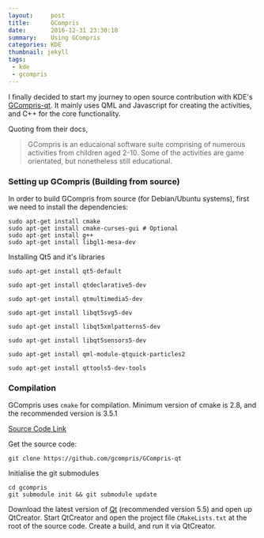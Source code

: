 ```yaml
---
layout:     post
title:      GCompris
date:       2016-12-31 23:30:18
summary:    Using GCompris
categories: KDE
thumbnail: jekyll
tags:
 - kde
 - gcompris
---
```


I finally decided to start my journey to open source contribution with KDE's [GCompris-qt](https://github.com/gcompris/GCompris-qt). It mainly uses QML and Javascript for creating the activities, and C++ for the core functionality.

Quoting from their docs, 
> GCompris is an educaional software suite comprising of numerous activities from children aged 2-10. Some of the activities are game orientated, but nonetheless still educational.

### Setting up GCompris (Building from source)

In order to build GCompris from source (for Debian/Ubuntu systems), first we need to install the dependencies: 

```
sudo apt-get install cmake
sudo apt-get install cmake-curses-gui # Optional
sudo apt-get install g++
sudo apt-get install libgl1-mesa-dev
```

Installing Qt5 and it's libraries

```
sudo apt-get install qt5-default

sudo apt-get install qtdeclarative5-dev

sudo apt-get install qtmultimedia5-dev

sudo apt-get install libqt5svg5-dev

sudo apt-get install libqt5xmlpatterns5-dev

sudo apt-get install libqt5sensors5-dev

sudo apt-get install qml-module-qtquick-particles2

sudo apt-get install qttools5-dev-tools
```

### Compilation

GCompris uses `cmake` for compilation. Minimum version of cmake is 2.8, and the recommended version is 3.5.1

[Source Code Link](http://quickgit.kde.org/?p=gcompris.git)

Get the source code: 
```
git clone https://github.com/gcompris/GCompris-qt
```

Initialise the git submodules
```
cd gcompris
git submodule init && git submodule update
```

Download the latest version of [Qt](https://www.qt.io/download-open-source/#section-2) (recommended version 5.5) and open up QtCreator. Start QtCreator and open the project file `CMakeLists.txt` at the root of the source code. Create a build, and run it via QtCreator.